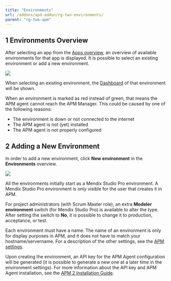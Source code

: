 ```yaml
---
title: "Environments"
url: /addons/apd-addon/rg-two-environments/
parent: "rg-two-apm"
---
```


## 1 Environments Overview

After selecting an app from the [Apps overview](/addons/apd-addon/rg-two-apps/), an overview of available environments for that app is displayed. It is possible to select an existing environment or add a new environment.

![](/attachments/addons/apd-addon/rg-apd/rg-two-apm/rg-two-environments/environments.png)

When selecting an existing environment, the [Dashboard](/addons/apd-addon/rg-two-dashboard/) of that environment will be shown.

When an environment is marked as red instead of green, that means the APM agent cannot reach the APM Manager. This could be caused by one of the following reasons:

* The environment is down or not connected to the internet
* The APM agent is not (yet) installed
* The APM agent is not properly configured

## 2 Adding a New Environment

In order to add a new environment, click **New environment** in the **Environments** overview.

![](/attachments/addons/apd-addon/rg-apd/rg-two-apm/rg-two-environments/new_environment.png)

All the environments initially start as a Mendix Studio Pro environment. A Mendix Studio Pro environment is only visible for the user that creates it in APM.

For project administrators (with Scrum Master role), an extra **Modeler environment** switch (for Mendix Studio Pro) is available to alter the type. After setting the switch to **No**, it is possible to change it to production, acceptance, or test.

Each environment must have a name. The name of an environment is only for display purposes in APM, and it does not have to match your hostname/servername.
For a description of the other settings, see the [APM settings](/addons/apd-addon/rg-two-settings/).

Upon creating the environment, an API key for the APM Agent configuration will be generated (it is possible to generate a new one at a later time in the environment settings). For more information about the API key and APM Agent installation, see the [APM 2 Installation Guide](/addons/apd-addon/ig-two/).
